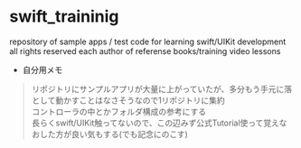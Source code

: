 # swift_traininig
repository of sample apps / test code for learning swift/UIKit development
all rights reserved each author of referense books/training video lessons

* 自分用メモ
> リポジトリにサンプルアプリが大量に上がっていたが、多分もう手元に落として動かすことはなさそうなので1リポジトリに集約</br>
> コントローラの中とかフォルダ構成の参考にする</br>
> 長らくswift/UIKit触ってないので、この辺みず公式Tutorial使って覚えなおした方が良い気もする(でも記念にのこす)</br>
